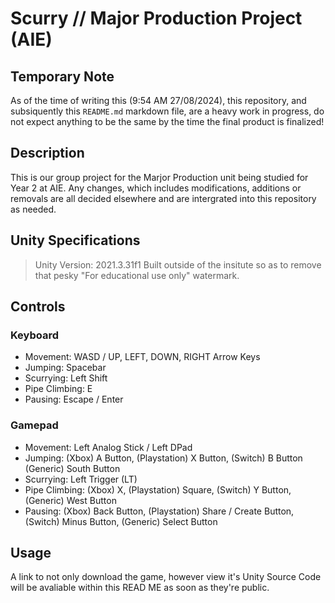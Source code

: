 # Scurry // Major Production Project (AIE)

## Temporary Note
As of the time of writing this (9:54 AM 27/08/2024), this repository, and subsiquently this `README.md` markdown file, are a heavy work in progress, do not expect anything to be the same by the time the final product is finalized!

## Description
This is our group project for the Marjor Production unit being studied for Year 2 at AIE. Any changes, which includes modifications, additions or removals are all decided elsewhere and are intergrated into this repository as needed.

## Unity Specifications
> Unity Version: 2021.3.31f1
> Built outside of the insitute so as to remove that pesky "For educational use only" watermark.

## Controls
### Keyboard
- Movement: WASD / UP, LEFT, DOWN, RIGHT Arrow Keys
- Jumping: Spacebar
- Scurrying: Left Shift
- Pipe Climbing: E
- Pausing: Escape / Enter

### Gamepad
- Movement: Left Analog Stick / Left DPad
- Jumping: (Xbox) A Button, (Playstation) X Button, (Switch) B Button (Generic) South Button
- Scurrying: Left Trigger (LT)
- Pipe Climbing: (Xbox) X, (Playstation) Square, (Switch) Y Button, (Generic) West Button
- Pausing: (Xbox) Back Button, (Playstation) Share / Create Button, (Switch) Minus Button, (Generic) Select Button

## Usage
A link to not only download the game, however view it's Unity Source Code will be avaliable within this READ ME as soon as they're public.